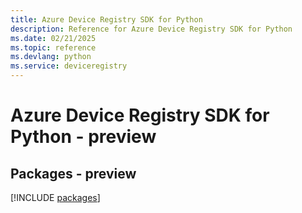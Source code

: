 ```yaml
---
title: Azure Device Registry SDK for Python
description: Reference for Azure Device Registry SDK for Python
ms.date: 02/21/2025
ms.topic: reference
ms.devlang: python
ms.service: deviceregistry
---
```

# Azure Device Registry SDK for Python - preview
## Packages - preview
[!INCLUDE [packages](device-registry-index.md)]